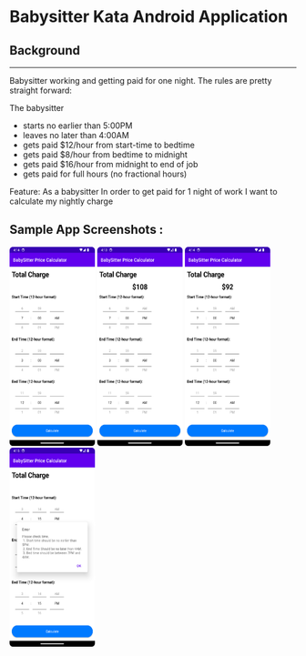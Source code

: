 # Babysitter Kata Android Application

## Background
----------
Babysitter working and getting paid for one night.  The rules are pretty straight forward:

The babysitter
- starts no earlier than 5:00PM
- leaves no later than 4:00AM
- gets paid $12/hour from start-time to bedtime
- gets paid $8/hour from bedtime to midnight
- gets paid $16/hour from midnight to end of job
- gets paid for full hours (no fractional hours)


Feature:
As a babysitter
In order to get paid for 1 night of work
I want to calculate my nightly charge


## Sample App Screenshots :
<p float="left">
<img src="Screenshots/2.png" width="150" height="350"> 
<img src="Screenshots/1.png" width="150" height="350">
<img src="Screenshots/3.png" width="150" height="350"> 
<img src="Screenshots/4.png" width="150" height="350">
 </p>




 
